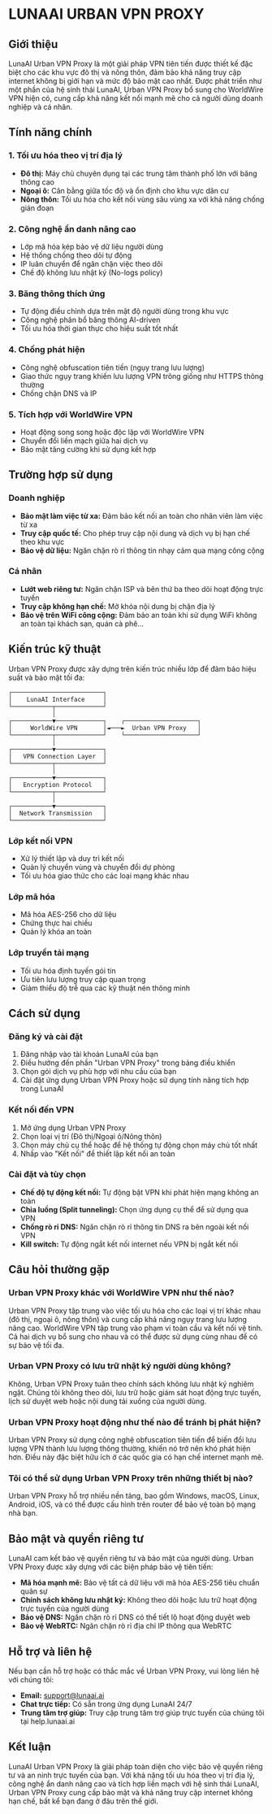 # LUNAAI URBAN VPN PROXY

## Giới thiệu

LunaAI Urban VPN Proxy là một giải pháp VPN tiên tiến được thiết kế đặc biệt cho các khu vực đô thị và nông thôn, đảm bảo khả năng truy cập internet không bị giới hạn và mức độ bảo mật cao nhất. Được phát triển như một phần của hệ sinh thái LunaAI, Urban VPN Proxy bổ sung cho WorldWire VPN hiện có, cung cấp khả năng kết nối mạnh mẽ cho cả người dùng doanh nghiệp và cá nhân.

## Tính năng chính

### 1. Tối ưu hóa theo vị trí địa lý
- **Đô thị:** Máy chủ chuyên dụng tại các trung tâm thành phố lớn với băng thông cao
- **Ngoại ô:** Cân bằng giữa tốc độ và ổn định cho khu vực dân cư
- **Nông thôn:** Tối ưu hóa cho kết nối vùng sâu vùng xa với khả năng chống gián đoạn

### 2. Công nghệ ẩn danh nâng cao
- Lớp mã hóa kép bảo vệ dữ liệu người dùng
- Hệ thống chống theo dõi tự động
- IP luân chuyển để ngăn chặn việc theo dõi
- Chế độ không lưu nhật ký (No-logs policy)

### 3. Băng thông thích ứng
- Tự động điều chỉnh dựa trên mật độ người dùng trong khu vực
- Công nghệ phân bổ băng thông AI-driven
- Tối ưu hóa thời gian thực cho hiệu suất tốt nhất

### 4. Chống phát hiện
- Công nghệ obfuscation tiên tiến (ngụy trang lưu lượng)
- Giao thức ngụy trang khiến lưu lượng VPN trông giống như HTTPS thông thường
- Chống chặn DNS và IP

### 5. Tích hợp với WorldWire VPN
- Hoạt động song song hoặc độc lập với WorldWire VPN
- Chuyển đổi liền mạch giữa hai dịch vụ
- Bảo mật tăng cường khi sử dụng kết hợp

## Trường hợp sử dụng

### Doanh nghiệp
- **Bảo mật làm việc từ xa:** Đảm bảo kết nối an toàn cho nhân viên làm việc từ xa
- **Truy cập quốc tế:** Cho phép truy cập nội dung và dịch vụ bị hạn chế theo khu vực
- **Bảo vệ dữ liệu:** Ngăn chặn rò rỉ thông tin nhạy cảm qua mạng công cộng

### Cá nhân
- **Lướt web riêng tư:** Ngăn chặn ISP và bên thứ ba theo dõi hoạt động trực tuyến
- **Truy cập không hạn chế:** Mở khóa nội dung bị chặn địa lý
- **Bảo vệ trên WiFi công cộng:** Đảm bảo an toàn khi sử dụng WiFi không an toàn tại khách sạn, quán cà phê...

## Kiến trúc kỹ thuật

Urban VPN Proxy được xây dựng trên kiến trúc nhiều lớp để đảm bảo hiệu suất và bảo mật tối đa:

```
┌─────────────────────────┐
│    LunaAI Interface     │
└───────────┬─────────────┘
            │
┌───────────▼─────────────┐    ┌────────────────────┐
│     WorldWire VPN       │◄───►  Urban VPN Proxy   │
└───────────┬─────────────┘    └────────────────────┘
            │
┌───────────▼─────────────┐
│   VPN Connection Layer  │
└───────────┬─────────────┘
            │
┌───────────▼─────────────┐
│   Encryption Protocol   │
└───────────┬─────────────┘
            │
┌───────────▼─────────────┐
│  Network Transmission   │
└─────────────────────────┘
```

### Lớp kết nối VPN
- Xử lý thiết lập và duy trì kết nối
- Quản lý chuyển vùng và chuyển đổi dự phòng
- Tối ưu hóa giao thức cho các loại mạng khác nhau

### Lớp mã hóa
- Mã hóa AES-256 cho dữ liệu
- Chứng thực hai chiều
- Quản lý khóa an toàn

### Lớp truyền tải mạng
- Tối ưu hóa định tuyến gói tin
- Ưu tiên lưu lượng truy cập quan trọng
- Giảm thiểu độ trễ qua các kỹ thuật nén thông minh

## Cách sử dụng

### Đăng ký và cài đặt
1. Đăng nhập vào tài khoản LunaAI của bạn
2. Điều hướng đến phần "Urban VPN Proxy" trong bảng điều khiển
3. Chọn gói dịch vụ phù hợp với nhu cầu của bạn
4. Cài đặt ứng dụng Urban VPN Proxy hoặc sử dụng tính năng tích hợp trong LunaAI

### Kết nối đến VPN
1. Mở ứng dụng Urban VPN Proxy
2. Chọn loại vị trí (Đô thị/Ngoại ô/Nông thôn)
3. Chọn máy chủ cụ thể hoặc để hệ thống tự động chọn máy chủ tốt nhất
4. Nhấp vào "Kết nối" để thiết lập kết nối an toàn

### Cài đặt và tùy chọn
- **Chế độ tự động kết nối:** Tự động bật VPN khi phát hiện mạng không an toàn
- **Chia luồng (Split tunneling):** Chọn ứng dụng cụ thể để sử dụng qua VPN
- **Chống rò rỉ DNS:** Ngăn chặn rò rỉ thông tin DNS ra bên ngoài kết nối VPN
- **Kill switch:** Tự động ngắt kết nối internet nếu VPN bị ngắt kết nối

## Câu hỏi thường gặp

### Urban VPN Proxy khác với WorldWire VPN như thế nào?
Urban VPN Proxy tập trung vào việc tối ưu hóa cho các loại vị trí khác nhau (đô thị, ngoại ô, nông thôn) và cung cấp khả năng ngụy trang lưu lượng nâng cao. WorldWire VPN tập trung vào phạm vi toàn cầu và kết nối vệ tinh. Cả hai dịch vụ bổ sung cho nhau và có thể được sử dụng cùng nhau để có sự bảo vệ tối đa.

### Urban VPN Proxy có lưu trữ nhật ký người dùng không?
Không, Urban VPN Proxy tuân theo chính sách không lưu nhật ký nghiêm ngặt. Chúng tôi không theo dõi, lưu trữ hoặc giám sát hoạt động trực tuyến, lịch sử duyệt web hoặc nội dung tải xuống của người dùng.

### Urban VPN Proxy hoạt động như thế nào để tránh bị phát hiện?
Urban VPN Proxy sử dụng công nghệ obfuscation tiên tiến để biến đổi lưu lượng VPN thành lưu lượng thông thường, khiến nó trở nên khó phát hiện hơn. Điều này đặc biệt hữu ích ở các quốc gia có hạn chế internet mạnh mẽ.

### Tôi có thể sử dụng Urban VPN Proxy trên những thiết bị nào?
Urban VPN Proxy hỗ trợ nhiều nền tảng, bao gồm Windows, macOS, Linux, Android, iOS, và có thể được cấu hình trên router để bảo vệ toàn bộ mạng nhà bạn.

## Bảo mật và quyền riêng tư

LunaAI cam kết bảo vệ quyền riêng tư và bảo mật của người dùng. Urban VPN Proxy được xây dựng với các biện pháp bảo vệ tiên tiến:

- **Mã hóa mạnh mẽ:** Bảo vệ tất cả dữ liệu với mã hóa AES-256 tiêu chuẩn quân sự
- **Chính sách không lưu nhật ký:** Không theo dõi hoặc lưu trữ hoạt động trực tuyến của người dùng
- **Bảo vệ DNS:** Ngăn chặn rò rỉ DNS có thể tiết lộ hoạt động duyệt web
- **Bảo vệ WebRTC:** Ngăn chặn rò rỉ địa chỉ IP thông qua WebRTC

## Hỗ trợ và liên hệ

Nếu bạn cần hỗ trợ hoặc có thắc mắc về Urban VPN Proxy, vui lòng liên hệ với chúng tôi:

- **Email:** support@lunaai.ai
- **Chat trực tiếp:** Có sẵn trong ứng dụng LunaAI 24/7
- **Trung tâm trợ giúp:** Truy cập trung tâm trợ giúp trực tuyến của chúng tôi tại help.lunaai.ai

## Kết luận

LunaAI Urban VPN Proxy là giải pháp toàn diện cho việc bảo vệ quyền riêng tư và an ninh trực tuyến của bạn. Với khả năng tối ưu hóa theo vị trí địa lý, công nghệ ẩn danh nâng cao và tích hợp liền mạch với hệ sinh thái LunaAI, Urban VPN Proxy cung cấp bảo mật và khả năng truy cập internet không hạn chế, bất kể bạn đang ở đâu trên thế giới.